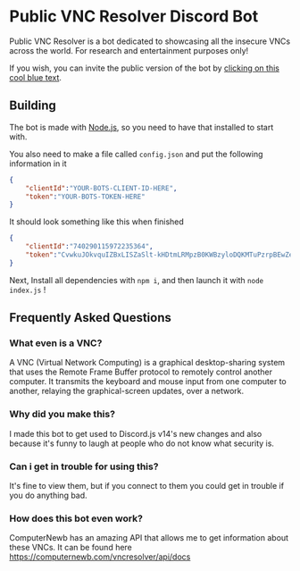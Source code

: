 # Public VNC Resolver Discord Bot

Public VNC Resolver is a bot dedicated to showcasing all the insecure VNCs across the world. For research and entertainment purposes only!

If you wish, you can invite the public version of the bot by [clicking on this cool blue text](https://discord.com/api/oauth2/authorize?client_id=740290115972235364&permissions=18432&scope=applications.commands%20bot).

## Building

The bot is made with [Node.js](https://nodejs.org/en/), so you need to have that installed to start with.

You also need to make a file called `config.json` and put the following information in it
```json
{
    "clientId":"YOUR-BOTS-CLIENT-ID-HERE",
    "token":"YOUR-BOTS-TOKEN-HERE"
}
```

It should look something like this when finished
```json
{
    "clientId":"740290115972235364",
    "token":"CvwkuJOkvquIZBxLISZaSlt-kHDtmLRMpzB0KWBzyloDQKMTuPzrpBEwZejB1UWO1sYt"
}
```

Next, Install all dependencies with `npm i`, and then launch it with `node index.js` !

## Frequently Asked Questions

### **What even is a VNC?**

A VNC (Virtual Network Computing) is a graphical desktop-sharing system that uses the Remote Frame Buffer protocol to remotely control another computer. It transmits the keyboard and mouse input from one computer to another, relaying the graphical-screen updates, over a network.

### **Why did you make this?**

I made this bot to get used to Discord.js v14's new changes and also because it's funny to laugh at people who do not know what security is. 

### **Can i get in trouble for using this?**

It's fine to view them, but if you connect to them you could get in trouble if you do anything bad.

### **How does this bot even work?**

ComputerNewb has an amazing API that allows me to get information about these VNCs. It can be found here https://computernewb.com/vncresolver/api/docs